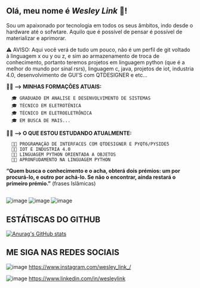 ## Olá, meu nome é *Wesley Link* 👋!

Sou  um apaixonado por tecnologia em todos os seus âmbitos, indo desde o hardware até o sofwtare. Aquilo que é possível de pensar é possível de materializar e aprimorar.

⚠️ AVISO:
      Aqui você verá de tudo um pouco, não é um perfil de git voltado à linguagem x ou y ou z, e sim ao armazenamento de troca de conhecimento, portanto teremos projetos em linguagem python (que é a melhor do mundo por sinal rsrs), linguagem c, java, projetos de iot, industria 4.0, desenvolvimento de GUI'S com QTDESIGNER e etc...

👨‍🎓 **--> MINHAS FORMAÇÕES ATUAIS:**

      🎓 GRADUADO EM ANALISE E DESENVOLVIMENTO DE SISTEMAS
      🎓 TÉCNICO EM ELETROTÉNICA
      🎓 TÉCNICO EM ELETROELETRÔNICA
      🎓 EM BUSCA DE MAIS...

🧑‍💻 **--> O QUE ESTOU ESTUDANDO ATUALMENTE:**

      🧑‍💻 PROGRAMAÇÃO DE INTERFACES COM QTDESIGNER E PYQT6/PYSIDE5
      🧑‍💻 IOT E INDUSTRIA 4.0
      🧑‍💻 LINGUAGEM PYTHON ORIENTADA A OBJETOS
      🧑‍💻 APRONFUDAMENTO NA LINGUAGEM PYTHON

          
**“Quem busca o conhecimento e o acha, obterá dois prémios: um por procurá-lo, e outro por achá-lo. Se não o encontrar, ainda restará o primeiro prémio.”** (frases Islâmicas)
##
![image](https://github.com/user-attachments/assets/d43886c7-2bfb-4966-a002-a18598edcc7a) ![image](https://github.com/user-attachments/assets/7b2c4f78-48d7-4d7f-aaf6-ff0b50a7f1cf) ![image](https://github.com/user-attachments/assets/4d81c83a-7971-4b3b-b782-a6b14fa5c4c8)
##


## ESTÁTISCAS DO GITHUB
[![Anurag's GitHub stats](https://github-readme-stats.vercel.app/api?username=devLink13&show_icons=true&theme=radical)](https://github.com/anuraghazra/github-readme-stats)


## ME SIGA NAS REDES SOCIAIS
![image](https://github.com/user-attachments/assets/9f348d97-6572-46b5-8bf5-5c777a046b89) https://www.instagram.com/wesley_link_/

![image](https://github.com/user-attachments/assets/5a6c6db9-5cad-4c03-b94e-27ad98a14ef7) https://www.linkedin.com/in/wesleylink

